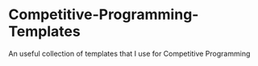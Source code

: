 # Competitive-Programming-Templates
An useful collection of templates that I use for Competitive Programming

